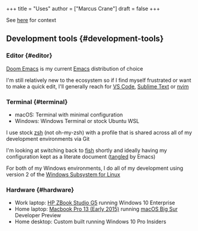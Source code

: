 +++
title = "Uses"
author = ["Marcus Crane"]
draft = false
+++

See [here](https://uses.tech/) for context


## Development tools {#development-tools}


### Editor {#editor}

[Doom Emacs](https://github.com/hlissner/doom-emacs) is my current [Emacs](https://www.gnu.org/software/emacs/) distribution of choice

I'm still relatively new to the ecosystem so if I find myself frustrated or want to make a quick edit, I'll generally reach for [VS Code](https://code.visualstudio.com/), [Sublime Text](https://www.sublimetext.com/) or [nvim](https://neovim.io/)


### Terminal {#terminal}

-   macOS: Terminal with minimal configuration
-   Windows: Windows Terminal or stock Ubuntu WSL

I use stock [zsh](https://en.wikipedia.org/wiki/Z%5Fshell) (not oh-my-zsh) with a profile that is shared across all of my development environments via Git

I'm looking at switching back to [fish](https://fishshell.com/) shortly and ideally having my configuration kept as a literate document ([tangled](https://www.gnu.org/software/emacs/manual/html%5Fnode/org/Extracting-source-code.html) by Emacs)

For both of my Windows environments, I do all of my development using version 2 of the [Windows Subsystem for Linux](https://docs.microsoft.com/en-us/windows/wsl/faq)


### Hardware {#hardware}

-   Work laptop: [HP ZBook Studio G5](https://store.hp.com/us/en/pdp/hp-zbook-studio-g5-mobile-workstation-customizable-2yn59av-mb) running Windows 10 Enterprise
-   Home laptop: [Macbook Pro 13 (Early 2015)](https://support.apple.com/kb/sp715) running [macOS Big Sur](https://www.apple.com/macos/big-sur-preview/) Developer Preview
-   Home desktop: Custom built running Windows 10 Pro Insiders
